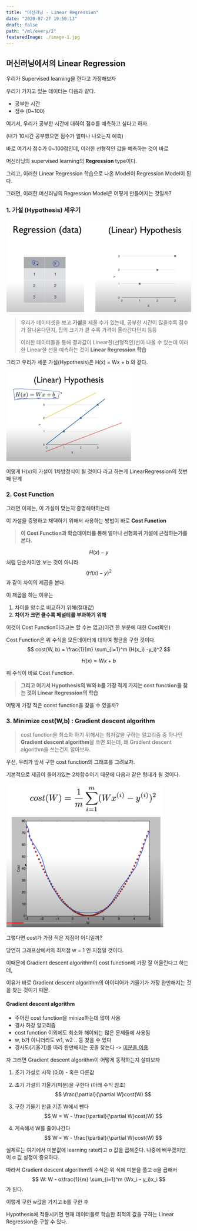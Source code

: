 ```yaml
---
title: "머신러닝 - Linear Regression"
date: "2020-07-27 19:50:13"
draft: false
path: "/ml/every/2"
featuredImage: ./image-1.jpg
---
```




## 머신러닝에서의 Linear Regression

우리가 Supervised learning을 한다고 가정해보자

우리가 가지고 있는 데이터는 다음과 같다.

- 공부한 시간
- 점수 (0~100)



여기서, 우리가 공부한 시간에 대하여 점수를 예측하고 싶다고 하자.

(내가 10시간 공부했으면 점수가 얼마나 나오는지 예측)



바로 여기서 점수가 0~100점인데, 이러한 선형적인 값을 예측하는 것이 바로

머신러닝의 supervised learning의 **Regression** type이다.

그리고, 이러한 Linear Regression 학습으로 나온 Model이 Regression Model이 된다.



그러면, 이러한 머신러닝의 Regression Model은 어떻게 만들어지는 것일까?



### 1. 가설 (Hypothesis) 세우기

![image-1](.\image-1.jpg)



> 우리가 데이터셋을 보고 **가설**을 세울 수가 있는데,
> 공부한 시간이 많을수록 점수가 잘나온다던지,
> 집의 크기가 클 수록 가격이 올라간다던지 등등
>
> 이러한 데이터들을 통해 결과값이 Linear한(선형적인)선이 나올 수 있는데
> 이러한 Linear한 선을 예측하는 것이 **Linear Regression 학습**







그리고 우리가 세운 가설(Hypothesis)은 H(x) = Wx + b 와 같다.

<img src=".\image-2.jpg" alt="image-2" style="zoom:50%;" />

이렇게 H(x)의 가설이 1차방정식이 될 것이다 라고 하는게 LinearRegression의 첫번째 단계



### 2. Cost Function

그러면 이제는, 이 가설이 맞는지 증명해야하는데

이 가설을 증명하고 채택하기 위해서 사용하는 방법이 바로 **Cost Function**



> **이 Cost Function과 학습데이터를 통해 얼마나 선형회귀 가설에 근접하는가를 본다.**


$$
H(x) - y
$$
처럼 단순차이만 보는 것이 아니라
$$
(H(x) - y)^2
$$
과 같이 차이의 제곱을 본다.

이 제곱을 하는 이유는

1. 차이를 양수로 비교하기 위해(절대값)
2. **차이가 크면 클수록 페널티를 부과하기 위해**



이것이 Cost Function이라고는 할 수는 없고(이건 한 부분에 대한 Cost확인)

Cost Function은 위 수식을 모든데이터에 대하여 평균을 구한 것이다.
$$
cost(W, b) = \frac{1}{m} \sum_{i=1}^m (H(x_i) -y_i)^2
$$

$$
H(x) = Wx + b
$$

위 수식이 바로 Cost Function.



> **그리고 여기서 Hypothesis의 W와 b를 가장 적게 가지는 cost function을 찾는 것이 Linear Regression의 학습**



어떻게 가장 적은 const function을 찾을 수 있을까?



### 3. Minimize cost(W,b) : Gradient descent algorithm



> cost function을 최소화 하기 위해서는 최저값을 구하는 알고리즘 중 하나인 **Gradient descent algorithm**을 쓰면 되는데, 왜 Gradient descent algorithm을 쓰는건지 알아보자.



우선, 우리가 앞서 구한 cost function의 그래프를 그려보자.

기본적으로 제곱이 들어가있는 2차함수이기 때문에 다음과 같은 형태가 될 것이다.

<img src=".\image-3.jpg" alt="image-20200728164139495" style="zoom:75%;" />



그렇다면 cost가 가장 적은 지점이 어디일까? 

당연히 그래프상에서의 최저점 w = 1 인 지점일 것이다.



이때문에 Gradient descent algorithm이 cost function에 가장 잘 어울린다고 하는데,

이유가 바로 Gradient descent algorithm의 아이디어가 기울기가 가장 완만해지는 것을 찾는 것이기 때문.



#### Gradient descent algorithm

- 주어진 cost function을 minize하는데 많이 사용
- 경사 하강 알고리즘
- cost function 이외에도 최소화 해야되는 많은 문제들에 사용됨
- w, b가 아니더라도 w1, w2 .. 등 찾을 수 있다
- 경사도(기울기)를 따라 완만해지는 곳을 찾는다 -> <u>미분을 이용</u>



자 그러면 Gradient descent algorithm이 어떻게 동작하는지 살펴보자

1. 초기 가설로 시작 (0,0) - 혹은 다른값 

2. 초기 가설의 기울기(미분)을 구한다  (아래 수식 참조)
   $$
   \frac{\partial}{\partial W}cost(W)
   $$
   

3. 구한 기울기 만큼 기존 W에서 뺀다
   $$
   W = W - \frac{\partial}{\partial W}cost(W)
   $$

4. 계속해서 W를 줄여나간다
   $$
   W:= W - \frac{\partial}{\partial W}cost(W)
   $$
   

실제로는 여기에서 미분값에 learning rate라고 α 값을 곱해준다.
나중에 배우겠지만 이 α 값 설정이 중요하다.



따라서 Gradient descent algorithm의 수식은 위 식에 미분을 풀고 α을 곱해서
$$
W: W - α\frac{1}{m} \sum_{i=1}^m (Wx_i - y_i)x_i
$$
가 된다.



이렇게 구한 w값을 가지고 b를 구한 후 

Hypothesis에 적용시키면 현재 데이터들로 학습한 최적의 값을 구하는 Linear Regression을 구할 수 있다.